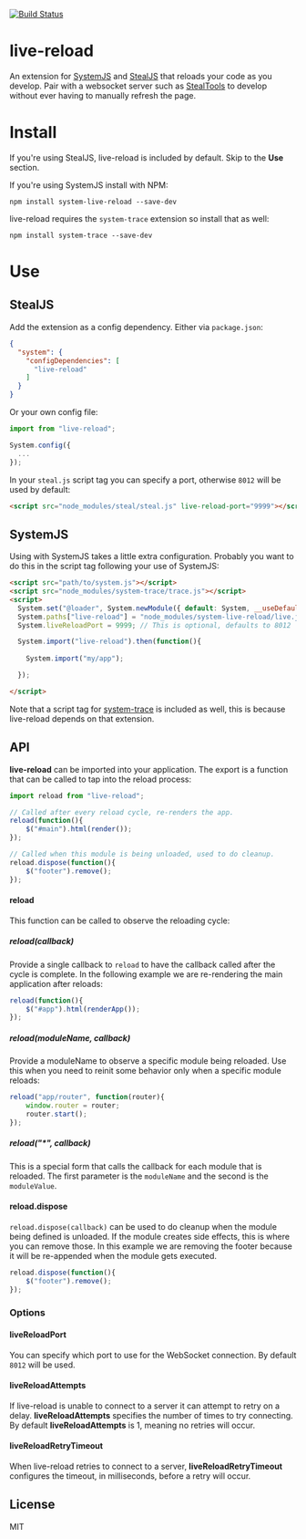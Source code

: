 [![Build Status](https://travis-ci.org/stealjs/live-reload.svg?branch=master)](https://travis-ci.org/stealjs/live-reload)

# live-reload

An extension for [SystemJS](https://github.com/systemjs/systemjs) and 
[StealJS](http://stealjs.com/) that reloads your code as you develop. Pair with a websocket server such as [StealTools](https://github.com/stealjs/steal-tools) to develop without ever having to manually refresh the page.

# Install

If you're using StealJS, live-reload is included by default. Skip to the **Use** section.

If you're using SystemJS install with NPM:

```shell
npm install system-live-reload --save-dev
```

live-reload requires the `system-trace` extension so install that as well:

```shell
npm install system-trace --save-dev
```

# Use

## StealJS

Add the extension as a config dependency. Either via `package.json`:

```json
{
  "system": {
    "configDependencies": [
      "live-reload"
	]
  }
}
```

Or your own config file:

```js
import from "live-reload";

System.config({
  ...
});
```

In your `steal.js` script tag you can specify a port, otherwise `8012` will be used by default:

```html
<script src="node_modules/steal/steal.js" live-reload-port="9999"></script>
```

## SystemJS

Using with SystemJS takes a little extra configuration. Probably you want to do this in the script tag following your use of SystemJS:

```html
<script src="path/to/system.js"></script>
<script src="node_modules/system-trace/trace.js"></script>
<script>
  System.set("@loader", System.newModule({ default: System, __useDefault: true }));
  System.paths["live-reload"] = "node_modules/system-live-reload/live.js";
  System.liveReloadPort = 9999; // This is optional, defaults to 8012

  System.import("live-reload").then(function(){
  
    System.import("my/app");

  });

</script>
```

Note that a script tag for [system-trace](https://github.com/stealjs/system-trace) is included as well, this is because live-reload depends on that extension.

## API

**live-reload** can be imported into your application. The export is a function that can be called to tap into the reload process:

```js
import reload from "live-reload";

// Called after every reload cycle, re-renders the app.
reload(function(){
	$("#main").html(render());
});

// Called when this module is being unloaded, used to do cleanup.
reload.dispose(function(){
	$("footer").remove();
});
```

#### reload

This function can be called to observe the reloading cycle:

##### reload(callback)

Provide a single callback to `reload` to have the callback called after the cycle is complete. In the following example we are re-rendering the main application after reloads:

```js
reload(function(){
	$("#app").html(renderApp());
});
```

##### reload(moduleName, callback)

Provide a moduleName to observe a specific module being reloaded. Use this when you need to reinit some behavior only when a specific module reloads:

```js
reload("app/router", function(router){
	window.router = router;
	router.start();
});
```

##### reload("*", callback)

This is a special form that calls the callback for each module that is reloaded. The first parameter is the `moduleName` and the second is the `moduleValue`.

#### reload.dispose

`reload.dispose(callback)` can be used to do cleanup when the module being defined is unloaded. If the module creates side effects, this is where you can remove those. In this example we are removing the footer because it will be re-appended when the module gets executed.

```js
reload.dispose(function(){
	$("footer").remove();
});
```

### Options

#### liveReloadPort

You can specify which port to use for the WebSocket connection. By default `8012` will be used.

#### liveReloadAttempts

If live-reload is unable to connect to a server it can attempt to retry on a delay. **liveReloadAttempts** specifies the number of times to try connecting. By default **liveReloadAttempts** is 1, meaning no retries will occur.

#### liveReloadRetryTimeout

When live-reload retries to connect to a server, **liveReloadRetryTimeout** configures the timeout, in milliseconds, before a retry will occur.

## License

MIT
